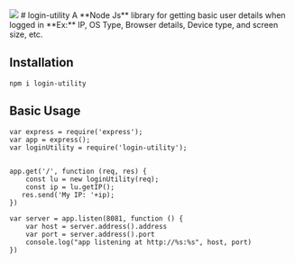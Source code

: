 <img src="https://img.shields.io/npm/v/login-utility?style=plastic"/>
# login-utility
A **Node Js** library for getting basic user details when logged in  **Ex:** IP, OS Type, Browser details, Device type, and screen size, etc.

## Installation

```
npm i login-utility
```

## Basic Usage

```
var express = require('express');
var app = express();
var loginUtility = require('login-utility');


app.get('/', function (req, res) {
    const lu = new loginUtility(req);
    const ip = lu.getIP();
   res.send('My IP: '+ip);
})

var server = app.listen(8081, function () {
    var host = server.address().address
    var port = server.address().port
    console.log("app listening at http://%s:%s", host, port)
})

```
